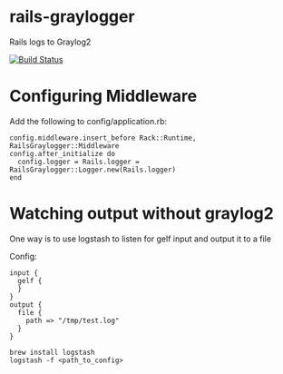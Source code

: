 # rails-graylogger
Rails logs to Graylog2

[![Build Status](https://travis-ci.org/flowdock/rails-graylogger.svg)](https://travis-ci.org/flowdock/rails-graylogger)

# Configuring Middleware
Add the following to config/application.rb:

```
config.middleware.insert_before Rack::Runtime, RailsGraylogger::Middleware
config.after_initialize do
  config.logger = Rails.logger = RailsGraylogger::Logger.new(Rails.logger)
end
```

# Watching output without graylog2
One way is to use logstash to listen for gelf input and output it to a file

Config:

```
input {
  gelf {
  }
}
output {
  file {
    path => "/tmp/test.log"
  }
}
```

```
brew install logstash
logstash -f <path_to_config>
```

